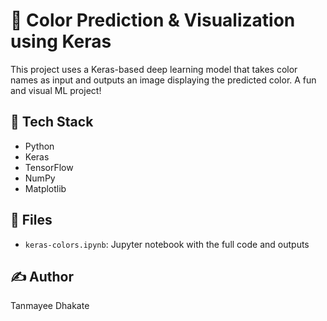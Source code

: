 # 🎨 Color Prediction & Visualization using Keras

This project uses a Keras-based deep learning model that takes color names as input and outputs an image displaying the predicted color. A fun and visual ML project!

## 🔧 Tech Stack
- Python
- Keras
- TensorFlow
- NumPy
- Matplotlib

## 📁 Files
- `keras-colors.ipynb`: Jupyter notebook with the full code and outputs

## ✍️ Author
Tanmayee Dhakate
